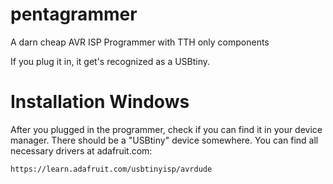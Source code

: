 pentagrammer
============

A darn cheap AVR ISP Programmer with TTH only components

If you plug it in, it get's recognized as a USBtiny.

Installation Windows
===========

After you plugged in the programmer, check if you can find it in
your device manager. There should be a "USBtiny" device somewhere.
You can find all necessary drivers at adafruit.com:
	
	https://learn.adafruit.com/usbtinyisp/avrdude

